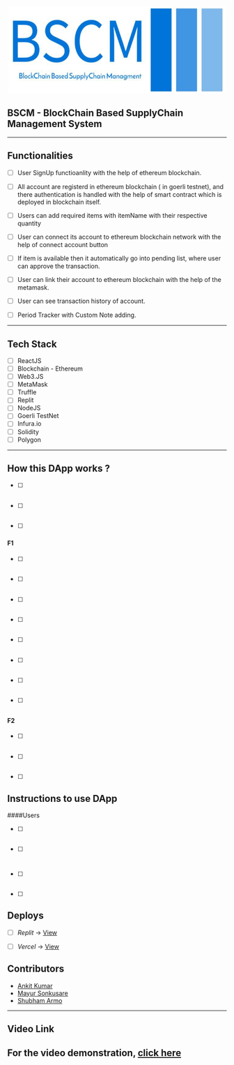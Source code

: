 <p align="center">
	<img width="500" height="200" src="https://github.com/ankit-pn/nits-bscm-blockchain/blob/main/image/photo_2022-10-22_09-28-14.jpg" />
	</p>

<p align="center">
	<h2 align="left"> BSCM - BlockChain Based SupplyChain Management System </h2>
</p>

---

## Functionalities
- [ ]  User SignUp functioanlity with the help of ethereum blockchain. 
- [ ]  All account are registerd in ethereum blockchain ( in goerli testnet), and there 
  authentication is handled with the help of smart contract which is deployed in blockchain itself.
- [ ]  Users can add required items with itemName with their respective quantity
- [ ]  User can connect its account to ethereum blockchain network with the help of connect account button
- [ ]  If item is available then it automatically go into pending list, where user can approve the    transaction. 
- [ ]  User can link their account to ethereum blockchain with the help of the metamask.
- [ ]  User can see transaction history of account.
- [ ]  Period Tracker with Custom Note adding.


------------

## Tech Stack
- [ ]  ReactJS
- [ ]  Blockchain - Ethereum
- [ ]  Web3.JS
- [ ]  MetaMask
- [ ]  Truffle
- [ ]  Replit
- [ ]  NodeJS
- [ ]  Goerli TestNet
- [ ]  Infura.io
- [ ]  Solidity
- [ ]  Polygon

-------------

## How this DApp works ?
- [ ] ##
- [ ] ##
- [ ] ###
#### F1
- [ ] ##
- [ ] ##
- [ ] ##
- [ ] ##
- [ ] ##
- [ ] ##
- [ ] ##
- [ ] ##
#### F2
- [ ] ##
- [ ] ##
- [ ] ##


## Instructions to use DApp 
####Users
- [ ] ##
- [ ] #
- [ ] ##
- [ ] ##

## Deploys
- [ ] *Replit* -> [View](####)
- [ ] *Vercel* -> [View](##)



## Contributors
* [Ankit Kumar](https://github.com/ankit-pn)
* [Mayur Sonkusare](https://github.com/mayur-ud)
* [Shubham Armo](https://github.com/##)

---
## Video Link
For the video demonstration, [click here](###)
---

